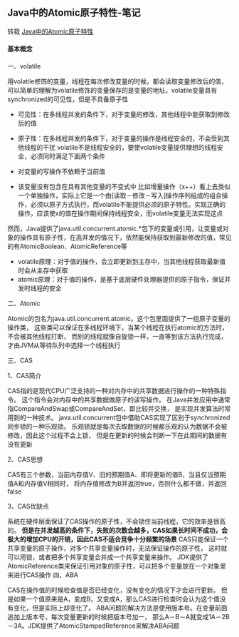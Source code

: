 ## Java中的Atomic原子特性-笔记
转载 [Java中的Atomic原子特性](https://blog.csdn.net/qq_30379689/article/details/80785650)

#### 基本概念
一、volatile

用volatile修饰的变量，线程在每次修改变量的时候，都会读取变量修改后的值，可以简单的理解为volatile修饰的变量保存的是变量的地址。volatile变量具有synchronized的可见性，但是不具备原子性

+ 可见性：在多线程并发的条件下，对于变量的修改，其他线程中能获取到修改后的值
+ 原子性：在多线程并发的条件下，对于变量的操作是线程安全的，不会受到其他线程的干扰
volatile不是线程安全的，要使volatile变量提供理想的线程安全，必须同时满足下面两个条件

+ 对变量的写操作不依赖于当前值
+ 该变量没有包含在具有其他变量的不变式中
比如增量操作（x++）看上去类似一个单独操作，实际上它是一个由[读取－修改－写入]操作序列组成的组合操作，必须以原子方式执行，而volatile不能提供必须的原子特性。实现正确的操作，应该使x的值在操作期间保持线程安全，而volatile变量无法实现这点

然而，Java提供了java.util.concurrent.atomic.*包下的变量或引用，让变量或对象的操作具有原子性，在高并发的情况下，依然能保持获取到最新修改的值，常见的有AtomicBoolean、AtomicReference等

+ volatile原理：对于值的操作，会立即更新到主存中，当其他线程获取最新值时会从主存中获取
+ atomic原理：对于值的操作，是基于底层硬件处理器提供的原子指令，保证并发时线程的安全

二、Atomic

Atomic的包名为java.util.concurrent.atomic。这个包里面提供了一组原子变量的操作类，
这些类可以保证在多线程环境下，当某个线程在执行atomic的方法时，不会被其他线程打断，
而别的线程就像自旋锁一样，一直等到该方法执行完成，才由JVM从等待队列中选择一个线程执行

三、CAS

1、CAS简介

CAS指的是现代CPU广泛支持的一种对内存中的共享数据进行操作的一种特殊指令。
这个指令会对内存中的共享数据做原子的读写操作。
在Java并发应用中通常指CompareAndSwap或CompareAndSet，即比较并交换，
是实现并发算法时常用到的一种技术。
java.util.concurrent包中借助CAS实现了区别于synchronized同步锁的一种乐观锁。
乐观锁就是每次去取数据的时候都乐观的认为数据不会被修改，因此这个过程不会上锁，
但是在更新的时候会判断一下在此期间的数据有没有更新

2、CAS思想

CAS有三个参数，当前内存值V、旧的预期值A、即将更新的值B，当且仅当预期值A和内存值V相同时，
将内存值修改为B并返回true，否则什么都不做，并返回false

3、CAS优缺点

系统在硬件层面保证了CAS操作的原子性，不会锁住当前线程，它的效率是很高的。
**但是在并发越高的条件下，失败的次数会越多，CAS如果长时间不成功，会极大的增加CPU的开销，因此CAS不适合竞争十分频繁的场景**
CAS只能保证一个共享变量的原子操作，对多个共享变量操作时，无法保证操作的原子性，
这时就可以用锁，或者把多个共享变量合并成一个共享变量来操作。
JDK提供了AtomicReference类来保证引用对象的原子性，可以把多个变量放在一个对象里来进行CAS操作
四、ABA

CAS在操作值的时候检查值是否已经变化，没有变化的情况下才会进行更新。
但是如果一个值原来是A，变成B，又变成A，那么CAS进行检查时会认为这个值没有变化，但是实际上却变化了。
ABA问题的解决方法是使用版本号。在变量前面追加上版本号，每次变量更新的时候把版本号加一，
那么A－B－A就变成1A－2B－3A。JDK提供了AtomicStampedReference来解决ABA问题
